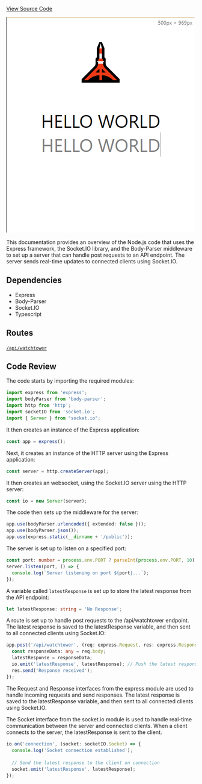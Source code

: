 <a href="https://github.com/johannes-vdm/express-beacon" target="_blank">View Source Code</a>

![MarineGEO circle logo](public/beacon.png)

This documentation provides an overview of the Node.js code that uses the Express framework, the Socket.IO library, and the Body-Parser middleware to set up a server that can handle post requests to an API endpoint. The server sends real-time updates to connected clients using Socket.IO.

## Dependencies
- Express
- Body-Parser
- Socket.IO
- Typescript 
  
## Routes
<a href="">`/api/watchtower`</a>

## Code Review
The code starts by importing the required modules:
```ts
import express from 'express';
import bodyParser from 'body-parser';
import http from 'http';
import socketIO from 'socket.io';
import { Server } from "socket.io";
```

It then creates an instance of the Express application:

```ts
const app = express();
```

Next, it creates an instance of the HTTP server using the Express application:
```ts
const server = http.createServer(app);
```

It then creates an websocket, using the Socket.IO server using the HTTP server:
```ts
const io = new Server(server);
```

The code then sets up the middleware for the server:
```ts
app.use(bodyParser.urlencoded({ extended: false }));
app.use(bodyParser.json());
app.use(express.static(__dirname + '/public'));
```

The server is set up to listen on a specified port:

```ts
const port: number = process.env.PORT ? parseInt(process.env.PORT, 10) : 3000;
server.listen(port, () => {
  console.log(`Server listening on port ${port}...`);
});
```
A variable called `latestResponse` is set up to store the latest response from the API endpoint:

```ts
let latestResponse: string = 'No Response';

```

A route is set up to handle post requests to the /api/watchtower endpoint. The latest response is saved to the latestResponse variable, and then sent to all connected clients using Socket.IO:

```ts
app.post('/api/watchtower', (req: express.Request, res: express.Response) => {
  const responseData: any = req.body;
  latestResponse = responseData;
  io.emit('latestResponse', latestResponse); // Push the latest response to all connected clients
  res.send('Response received');
});
```
The Request and Response interfaces from the express module are used to handle incoming requests and send responses. The latest response is saved to the latestResponse variable, and then sent to all connected clients using Socket.IO.

The Socket interface from the socket.io module is used to handle real-time communication between the server and connected clients. When a client connects to the server, the latestResponse is sent to the client.
```ts
io.on('connection', (socket: socketIO.Socket) => {
  console.log('Socket connection established');

  // Send the latest response to the client on connection
  socket.emit('latestResponse', latestResponse);
});
```
